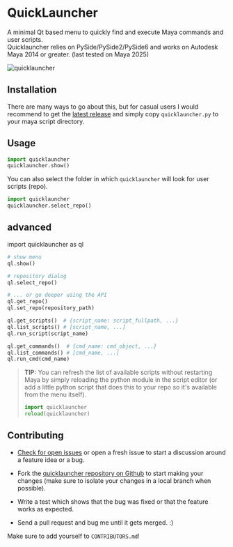QuickLauncher
=============

A minimal Qt based menu to quickly find and execute Maya commands and user scripts.  
Quicklauncher relies on PySide/PySide2/PySide6 and works on Autodesk Maya 2014 or greater. (last tested on Maya 2025)

![quicklauncher](https://cloud.githubusercontent.com/assets/2292742/20506707/8b19023c-b034-11e6-8598-a480924f8740.gif)


## Installation

There are many ways to go about this, but for casual users I would recommend to get the
[latest release](https://github.com/csaez/quicklauncher/releases) and simply copy
`quicklauncher.py` to your maya script directory.

## Usage

```python
import quicklauncher
quicklauncher.show()
```

You can also select the folder in which `quicklauncher` will look for user scripts (repo).

```python
import quicklauncher
quicklauncher.select_repo()
```



## advanced

import quicklauncher as ql

``` python
# show menu
ql.show()

# repository dialog
ql.select_repo()

# ... or go deeper using the API
ql.get_repo()
ql.set_repo(repository_path)

ql.get_scripts()  # {script_name: script_fullpath, ...}
ql.list_scripts() # [script_name, ...]
ql.run_script(script_name)

ql.get_commands()  # {cmd_name: cmd_object, ...}
ql.list_commands() # [cmd_name, ...]
ql.run_cmd(cmd_name)
```


> **TIP:** You can refresh the list of available scripts without restarting Maya by simply
> reloading the python module in the script editor (or add a little python script that does
> this to your repo so it's available from the menu itself).
>
> ```python
> import quicklauncher
> reload(quicklauncher)
> ```

## Contributing

- [Check for open issues](https://github.com/csaez/quicklauncher/issues) or open a fresh issue to
  start a discussion around a feature idea or a bug.

- Fork the [quicklauncher repository on Github](https://github.com/csaez/quicklauncher) to start
  making your changes (make sure to isolate your changes in a local branch when possible).

- Write a test which shows that the bug was fixed or that the feature works as expected.

- Send a pull request and bug me until it gets merged. :)


Make sure to add yourself to `CONTRIBUTORS.md`!
